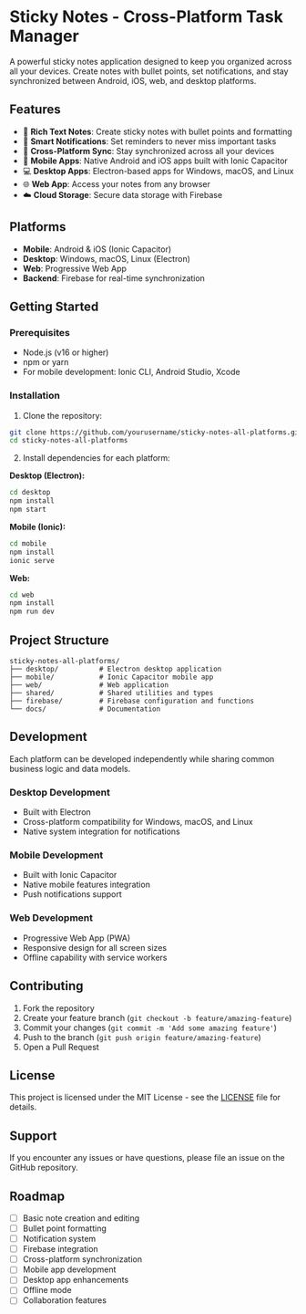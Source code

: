 # Sticky Notes - Cross-Platform Task Manager

A powerful sticky notes application designed to keep you organized across all your devices. Create notes with bullet points, set notifications, and stay synchronized between Android, iOS, web, and desktop platforms.

## Features

- 📝 **Rich Text Notes**: Create sticky notes with bullet points and formatting
- 🔔 **Smart Notifications**: Set reminders to never miss important tasks
- 🔄 **Cross-Platform Sync**: Stay synchronized across all your devices
- 📱 **Mobile Apps**: Native Android and iOS apps built with Ionic Capacitor
- 💻 **Desktop Apps**: Electron-based apps for Windows, macOS, and Linux
- 🌐 **Web App**: Access your notes from any browser
- ☁️ **Cloud Storage**: Secure data storage with Firebase

## Platforms

- **Mobile**: Android & iOS (Ionic Capacitor)
- **Desktop**: Windows, macOS, Linux (Electron)
- **Web**: Progressive Web App
- **Backend**: Firebase for real-time synchronization

## Getting Started

### Prerequisites

- Node.js (v16 or higher)
- npm or yarn
- For mobile development: Ionic CLI, Android Studio, Xcode

### Installation

1. Clone the repository:
```bash
git clone https://github.com/yourusername/sticky-notes-all-platforms.git
cd sticky-notes-all-platforms
```

2. Install dependencies for each platform:

**Desktop (Electron):**
```bash
cd desktop
npm install
npm start
```

**Mobile (Ionic):**
```bash
cd mobile
npm install
ionic serve
```

**Web:**
```bash
cd web
npm install
npm run dev
```

## Project Structure

```
sticky-notes-all-platforms/
├── desktop/          # Electron desktop application
├── mobile/           # Ionic Capacitor mobile app
├── web/              # Web application
├── shared/           # Shared utilities and types
├── firebase/         # Firebase configuration and functions
└── docs/             # Documentation
```

## Development

Each platform can be developed independently while sharing common business logic and data models.

### Desktop Development
- Built with Electron
- Cross-platform compatibility for Windows, macOS, and Linux
- Native system integration for notifications

### Mobile Development
- Built with Ionic Capacitor
- Native mobile features integration
- Push notifications support

### Web Development
- Progressive Web App (PWA)
- Responsive design for all screen sizes
- Offline capability with service workers

## Contributing

1. Fork the repository
2. Create your feature branch (`git checkout -b feature/amazing-feature`)
3. Commit your changes (`git commit -m 'Add some amazing feature'`)
4. Push to the branch (`git push origin feature/amazing-feature`)
5. Open a Pull Request

## License

This project is licensed under the MIT License - see the [LICENSE](LICENSE) file for details.

## Support

If you encounter any issues or have questions, please file an issue on the GitHub repository.

## Roadmap

- [ ] Basic note creation and editing
- [ ] Bullet point formatting
- [ ] Notification system
- [ ] Firebase integration
- [ ] Cross-platform synchronization
- [ ] Mobile app development
- [ ] Desktop app enhancements
- [ ] Offline mode
- [ ] Collaboration features